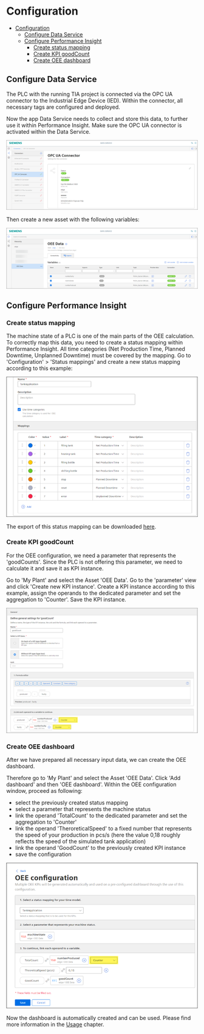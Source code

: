 # Configuration

- [Configuration](#configuration)
  - [Configure Data Service](#configure-data-service)
  - [Configure Performance Insight](#configure-performance-insight)
    - [Create status mapping](#create-status-mapping)
    - [Create KPI goodCount](#create-kpi-goodcount)
    - [Create OEE dashboard](#create-oee-dashboard)

## Configure Data Service

The PLC with the running TIA project is connected via the OPC UA connector to the Industrial Edge Device (IED). Within the connector, all necessary tags are configured and deployed.

Now the app Data Service needs to collect and store this data, to further use it within Performance Insight. Make sure the OPC UA connector is activated within the Data Service.

![Connector](/docs/graphics/Connector.png)

Then create a new asset with the following variables:

![Variables](/docs/graphics/Variables.png)

## Configure Performance Insight

### Create status mapping

The machine state of a PLC is one of the main parts of the OEE calculation. To correctly map this data, you need to create a status mapping within Performance Insight. All time categories (Net Production Time, Planned Downtime, Unplanned Downtime) must be covered by the mapping. Go to 'Configuration' > 'Status mappings' and create a new status mapping according to this example:

![StatusMapping](/docs/graphics/StatusMapping.png)

The export of this status mapping can be downloaded [here](/src/StatusMapping.json).

### Create KPI goodCount

For the OEE configuration, we need a parameter that represents the 'goodCounts'. Since the PLC is not offering this parameter, we need to calculate it and save it as KPI instance.

Go to 'My Plant' and select the Asset 'OEE Data'. Go to the 'parameter' view and click 'Create new KPI instance'. Create a KPI instance according to this example, assign the operands to the dedicated parameter and set the aggregation to 'Counter'. Save the KPI instance. 

![KPI](/docs/graphics/KPI.png)

### Create OEE dashboard

After we have prepared all necessary input data, we can create the OEE dashboard.

Therefore go to 'My Plant' and select the Asset 'OEE Data'. Click 'Add dashboard' and then 'OEE dashboard'. Within the OEE configuration window, proceed as following:

- select the previously created status mapping
- select a parameter that represents the machine status
- link the operand 'TotalCount' to the dedicated parameter and set the aggregation to 'Counter'
- link the operand 'TheroreticalSpeed' to a fixed number that represents the speed of your production in pcs/s (here the value 0,18 roughly reflects the speed of the simulated tank application)
- link the operand 'GoodCount' to the previously created KPI instance
- save the configuration

![OEEConfig](/docs/graphics/OEEConfig.png)

Now the dashboard is automatically created and can be used. Please find more information in the [Usage](/README.md#usage) chapter.
